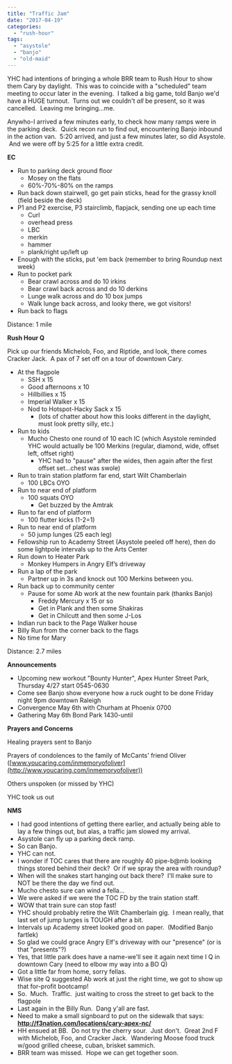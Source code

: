 ```yaml
---
title: "Traffic Jam"
date: "2017-04-19"
categories: 
  - "rush-hour"
tags: 
  - "asystole"
  - "banjo"
  - "old-maid"
---
```


YHC had intentions of bringing a whole BRR team to Rush Hour to show them Cary by daylight.  This was to coincide with a "scheduled" team meeting to occur later in the evening.  I talked a big game, told Banjo we'd have a HUGE turnout.  Turns out we couldn't _all_ be present, so it was cancelled.  Leaving me bringing...me.

Anywho-I arrived a few minutes early, to check how many ramps were in the parking deck.  Quick recon run to find out, encountering Banjo inbound in the action van.  5:20 arrived, and just a few minutes later, so did Asystole.  And we were off by 5:25 for a little extra credit.

**EC**

- Run to parking deck ground floor
    - Mosey on the flats
    - 60%-70%-80% on the ramps
- Run back down stairwell, go get pain sticks, head for the grassy knoll (field beside the deck)
- P1 and P2 exercise, P3 stairclimb, flapjack, sending one up each time
    - Curl
    - overhead press
    - LBC
    - merkin
    - hammer
    - plank/right up/left up
- Enough with the sticks, put 'em back (remember to bring Roundup next week)
- Run to pocket park
    - Bear crawl across and do 10 irkins
    - Bear crawl back across and do 10 derkins
    - Lunge walk across and do 10 box jumps
    - Walk lunge back across, and looky there, we got visitors!
- Run back to flags

Distance: 1 mile

**Rush Hour Q**

Pick up our friends Michelob, Foo, and Riptide, and look, there comes Cracker Jack.  A pax of 7 set off on a tour of downtown Cary.

- At the flagpole
    - SSH x 15
    - Good afternoons x 10
    - Hillbillies x 15
    - Imperial Walker x 15
    - Nod to Hotspot-Hacky Sack x 15
        - (lots of chatter about how this looks different in the daylight, must look pretty silly, etc.)
- Run to kids
    - Mucho Chesto one round of 10 each IC (which Asystole reminded YHC would actually be 100 Merkins (regular, diamond, wide, offset left, offset right)
        - YHC had to "pause" after the wides, then again after the first offset set...chest was swole)
- Run to train station platform far end, start Wilt Chamberlain
    - 100 LBCs OYO
- Run to near end of platform
    - 100 squats OYO
        - Get buzzed by the Amtrak
- Run to far end of platform
    - 100 flutter kicks (1-2=1)
- Run to near end of platform
    - 50 jump lunges (25 each leg)
- Fellowship run to Academy Street (Asystole peeled off here), then do some lightpole intervals up to the Arts Center
- Run down to Heater Park
    - Monkey Humpers in Angry Elf’s driveway
- Run a lap of the park
    - Partner up in 3s and knock out 100 Merkins between you.
- Run back up to community center
    - Pause for some Ab work at the new fountain park (thanks Banjo)
        - Freddy Mercury x 15 or so
        - Get in Plank and then some Shakiras
        - Get in Chilcutt and then some J-Los
- Indian run back to the Page Walker house
- Billy Run from the corner back to the flags
- No time for Mary

Distance: 2.7 miles

**Announcements**

- Upcoming new workout "Bounty Hunter", Apex Hunter Street Park, Thursday 4/27 start 0545-0630
- Come see Banjo show everyone how a ruck ought to be done Friday night 9pm downtown Raleigh
- Convergence May 6th with Churham at Phoenix 0700
- Gathering May 6th Bond Park 1430-until

**Prayers and Concerns**

Healing prayers sent to Banjo

Prayers of condolences to the family of McCants' friend Oliver ([www.youcaring.com/inmemoryofoliver](http://www.youcaring.com/inmemoryofoliver))

Others unspoken (or missed by YHC)

YHC took us out

**NMS**

- I had good intentions of getting there earlier, and actually being able to lay a few things out, but alas, a traffic jam slowed my arrival.
- Asystole can fly up a parking deck ramp.
- So can Banjo.
- YHC can not.
- I wonder if TOC cares that there are roughly 40 pipe-b@mb looking things stored behind their deck?  Or if we spray the area with roundup?
- When will the snakes start hanging out back there?  I'll make sure to NOT be there the day we find out.
- Mucho chesto sure can wind a fella...
- We were asked if we were the TOC FD by the train station staff.
- WOW that train sure can stop fast!
- YHC should probably retire the Wilt Chamberlain gig.  I mean really, that last set of jump lunges is TOUGH after a bit.
- Intervals up Academy street looked good on paper.  (Modified Banjo fartlek)
- So glad we could grace Angry Elf's driveway with our "presence" (or is that "presents"?)
- Yes, that little park does have a name-we'll see it again next time I Q in downtown Cary (need to elbow my way into a BO Q)
- Got a little far from home, sorry fellas.
- Wise site Q suggested Ab work at just the right time, we got to show up that for-profit bootcamp!
- So.  Much.  Traffic.  just waiting to cross the street to get back to the flagpole
- Last again in the Billy Run.  Dang y'all are fast.
- Need to make a small signboard to put on the sidewalk that says: **http://f3nation.com/locations/cary-apex-nc/**
- HH ensued at BB.  Do not try the cherry sour.  Just don't.  Great 2nd F with Michelob, Foo, and Cracker Jack.  Wandering Moose food truck w/good grilled cheese, cuban, brisket sammich.
- BRR team was missed.  Hope we can get together soon.
